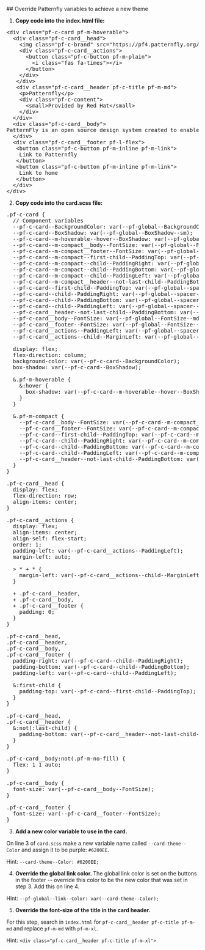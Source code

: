 ## Override Patternfly variables to achieve a new theme

1) <strong>Copy code into the index.html file:</strong>

<pre class="file" data-filename="index.html" data-target="replace">
&lt;div class=&quot;pf-c-card pf-m-hoverable&quot;&gt;
  &lt;div class=&quot;pf-c-card__head&quot;&gt;
    &lt;img class=&quot;pf-c-brand&quot; src=&quot;https://pf4.patternfly.org/assets/images/pf-logo-small.svg&quot; alt=&quot;Patternfly Logo&quot;&gt;
    &lt;div class=&quot;pf-c-card__actions&quot;&gt;
      &lt;button class=&quot;pf-c-button pf-m-plain&quot;&gt;
        &lt;i class=&quot;fas fa-times&quot;&gt;&lt;/i&gt;
      &lt;/button&gt;
    &lt;/div&gt;
   &lt;/div&gt;
   &lt;div class=&quot;pf-c-card__header pf-c-title pf-m-md&quot;&gt;
    &lt;p&gt;Patternfly&lt;/p&gt;
    &lt;div class=&quot;pf-c-content&quot;&gt;
      &lt;small&gt;Provided by Red Hat&lt;/small&gt;
    &lt;/div&gt;
  &lt;/div&gt;
  &lt;div class=&quot;pf-c-card__body&quot;&gt;
PatternFly is an open source design system created to enable consistency and usability across a wide range of applications and use cases. PatternFly provides clear standards, guidance, and tools that help designers and developers work together more efficiently and build better user experiences.
  &lt;/div&gt;
  &lt;div class=&quot;pf-c-card__footer pf-l-flex&quot;&gt;
   &lt;button class=&quot;pf-c-button pf-m-inline pf-m-link&quot;&gt;
    Link to Patternfly
   &lt;/button&gt;
   &lt;button class=&quot;pf-c-button pf-m-inline pf-m-link&quot;&gt;
    Link to home
   &lt;/button&gt;
  &lt;/div&gt;
&lt;/div&gt;
</pre>

2) <strong>Copy code into the card.scss file:</strong>

<pre class="file" data-filename="card.scss" data-target="replace">
.pf-c-card {
  // Component variables
  --pf-c-card--BackgroundColor: var(--pf-global--BackgroundColor--100);
  --pf-c-card--BoxShadow: var(--pf-global--BoxShadow--sm);
  --pf-c-card--m-hoverable--hover--BoxShadow: var(--pf-global--BoxShadow--lg);
  --pf-c-card--m-compact__body--FontSize: var(--pf-global--FontSize--sm);
  --pf-c-card--m-compact__footer--FontSize: var(--pf-global--FontSize--sm);
  --pf-c-card--m-compact--first-child--PaddingTop: var(--pf-global--spacer--md);
  --pf-c-card--m-compact--child--PaddingRight: var(--pf-global--spacer--md);
  --pf-c-card--m-compact--child--PaddingBottom: var(--pf-global--spacer--md);
  --pf-c-card--m-compact--child--PaddingLeft: var(--pf-global--spacer--md);
  --pf-c-card--m-compact__header--not-last-child--PaddingBottom: var(--pf-global--spacer--sm);
  --pf-c-card--first-child--PaddingTop: var(--pf-global--spacer--lg);
  --pf-c-card--child--PaddingRight: var(--pf-global--spacer--lg);
  --pf-c-card--child--PaddingBottom: var(--pf-global--spacer--lg);
  --pf-c-card--child--PaddingLeft: var(--pf-global--spacer--lg);
  --pf-c-card__header--not-last-child--PaddingBottom: var(--pf-global--spacer--md);
  --pf-c-card__body--FontSize: var(--pf-global--FontSize--md);
  --pf-c-card__footer--FontSize: var(--pf-global--FontSize--md);
  --pf-c-card__actions--PaddingLeft: var(--pf-global--spacer--md);
  --pf-c-card__actions--child--MarginLeft: var(--pf-global--spacer--sm);

  display: flex;
  flex-direction: column;
  background-color: var(--pf-c-card--BackgroundColor);
  box-shadow: var(--pf-c-card--BoxShadow);

  &amp;.pf-m-hoverable {
    &amp;:hover {
      box-shadow: var(--pf-c-card--m-hoverable--hover--BoxShadow);
    }
  }

  &amp;.pf-m-compact {
    --pf-c-card__body--FontSize: var(--pf-c-card--m-compact__body--FontSize);
    --pf-c-card__footer--FontSize: var(--pf-c-card--m-compact__footer--FontSize);
    --pf-c-card--first-child--PaddingTop: var(--pf-c-card--m-compact--first-child--PaddingTop);
    --pf-c-card--child--PaddingRight: var(--pf-c-card--m-compact--child--PaddingRight);
    --pf-c-card--child--PaddingBottom: var(--pf-c-card--m-compact--child--PaddingBottom);
    --pf-c-card--child--PaddingLeft: var(--pf-c-card--m-compact--child--PaddingLeft);
    --pf-c-card__header--not-last-child--PaddingBottom: var(--pf-c-card--m-compact__header--not-last-child--PaddingBottom);
  }
}

.pf-c-card__head {
  display: flex;
  flex-direction: row;
  align-items: center;
}

.pf-c-card__actions {
  display: flex;
  align-items: center;
  align-self: flex-start;
  order: 1;
  padding-left: var(--pf-c-card__actions--PaddingLeft);
  margin-left: auto;

  &gt; * + * {
    margin-left: var(--pf-c-card__actions--child--MarginLeft);
  }

  + .pf-c-card__header,
  + .pf-c-card__body,
  + .pf-c-card__footer {
    padding: 0;
  }
}

.pf-c-card__head,
.pf-c-card__header,
.pf-c-card__body,
.pf-c-card__footer {
  padding-right: var(--pf-c-card--child--PaddingRight);
  padding-bottom: var(--pf-c-card--child--PaddingBottom);
  padding-left: var(--pf-c-card--child--PaddingLeft);

  &amp;:first-child {
    padding-top: var(--pf-c-card--first-child--PaddingTop);
  }
}

.pf-c-card__head,
.pf-c-card__header {
  &amp;:not(:last-child) {
    padding-bottom: var(--pf-c-card__header--not-last-child--PaddingBottom);
  }
}

.pf-c-card__body:not(.pf-m-no-fill) {
  flex: 1 1 auto;
}

.pf-c-card__body {
  font-size: var(--pf-c-card__body--FontSize);
}

.pf-c-card__footer {
  font-size: var(--pf-c-card__footer--FontSize);
}
</pre>

3) <strong>Add a new color variable to use in the card. </strong>

On line 3 of `card.scss` make a new variable name called `--card-theme--Color` and assign it to be purple: `#6200EE`.

Hint: `--card-theme--Color: #6200EE;`

4) <strong>Override the global link color. </strong> The global link color is set on the buttons in the footer -- override this color to be the new color that was set in step 3. Add this on line 4.

Hint: `--pf-global--link--Color: var(--card-theme--Color);`

5) <strong>Override the font-size of the title in the card header. </strong>

For this step, search in `index.html` for `pf-c-card__header pf-c-title pf-m-md` and replace `pf-m-md` with `pf-m-xl`.

Hint: `<div class="pf-c-card__header pf-c-title pf-m-xl">`

